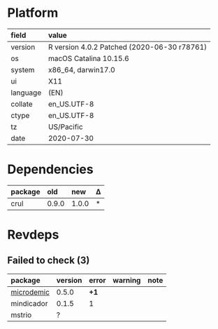 # Platform

|field    |value                                       |
|:--------|:-------------------------------------------|
|version  |R version 4.0.2 Patched (2020-06-30 r78761) |
|os       |macOS Catalina 10.15.6                      |
|system   |x86_64, darwin17.0                          |
|ui       |X11                                         |
|language |(EN)                                        |
|collate  |en_US.UTF-8                                 |
|ctype    |en_US.UTF-8                                 |
|tz       |US/Pacific                                  |
|date     |2020-07-30                                  |

# Dependencies

|package |old   |new   |Δ  |
|:-------|:-----|:-----|:--|
|crul    |0.9.0 |1.0.0 |*  |

# Revdeps

## Failed to check (3)

|package                              |version |error  |warning |note |
|:------------------------------------|:-------|:------|:-------|:----|
|[microdemic](failures.md#microdemic) |0.5.0   |__+1__ |        |     |
|mindicador                           |0.1.5   |1      |        |     |
|mstrio                               |?       |       |        |     |


